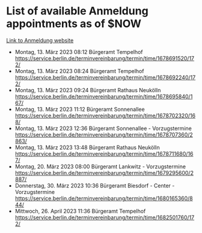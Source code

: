 # List of available Anmeldung appointments as of $NOW
[Link to Anmeldung website](https://service.berlin.de/terminvereinbarung/termin/tag.php?termin=1&anliegen[]=120686&dienstleisterlist=122210,122217,327316,122219,327312,122227,327314,122231,327346,122243,327348,122254,122252,329742,122260,329745,122262,329748,122271,327278,122273,327274,122277,327276,330436,122280,327294,122282,327290,122284,327292,122291,327270,122285,327266,122286,327264,122296,327268,150230,329760,122297,327286,122294,327284,122312,329763,122314,329775,122304,327330,122311,327334,122309,327332,317869,122281,327352,122279,329772,122283,122276,327324,122274,327326,122267,329766,122246,327318,122251,327320,122257,327322,122208,327298,122226,327300&herkunft=http%3A%2F%2Fservice.berlin.de%2Fdienstleistung%2F120686%2F)
- Montag, 13. März 2023 08:12 Bürgeramt Tempelhof https://service.berlin.de/terminvereinbarung/termin/time/1678691520/172/
- Montag, 13. März 2023 08:24 Bürgeramt Tempelhof https://service.berlin.de/terminvereinbarung/termin/time/1678692240/172/
- Montag, 13. März 2023 09:24 Bürgeramt Rathaus Neukölln https://service.berlin.de/terminvereinbarung/termin/time/1678695840/167/
- Montag, 13. März 2023 11:12 Bürgeramt Sonnenallee https://service.berlin.de/terminvereinbarung/termin/time/1678702320/168/
- Montag, 13. März 2023 12:36 Bürgeramt Sonnenallee - Vorzugstermine https://service.berlin.de/terminvereinbarung/termin/time/1678707360/2863/
- Montag, 13. März 2023 13:48 Bürgeramt Rathaus Neukölln https://service.berlin.de/terminvereinbarung/termin/time/1678711680/167/
- Montag, 20. März 2023 08:00 Bürgeramt Lankwitz - Vorzugstermine https://service.berlin.de/terminvereinbarung/termin/time/1679295600/2887/
- Donnerstag, 30. März 2023 10:36 Bürgeramt Biesdorf - Center - Vorzugstermine https://service.berlin.de/terminvereinbarung/termin/time/1680165360/844/
- Mittwoch, 26. April 2023 11:36 Bürgeramt Tempelhof https://service.berlin.de/terminvereinbarung/termin/time/1682501760/172/
